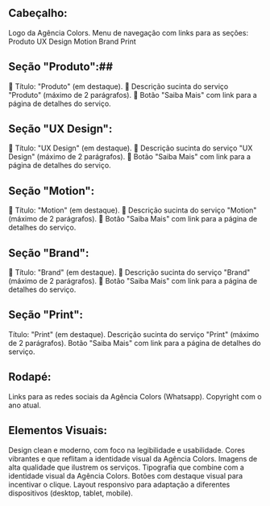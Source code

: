 ## Cabeçalho:
Logo da Agência Colors.
Menu de navegação com links para as seções:
Produto 
UX Design
Motion
Brand
Print

## Seção "Produto":##

 Título: "Produto" (em destaque).
 Descrição sucinta do serviço "Produto" (máximo de 2 parágrafos).
 Botão "Saiba Mais" com link para a página de detalhes do serviço.

## Seção "UX Design":
 Título: "UX Design" (em destaque).
 Descrição sucinta do serviço "UX Design" (máximo de 2 parágrafos).
 Botão "Saiba Mais" com link para a página de detalhes do serviço.

## Seção "Motion":
 Título: "Motion" (em destaque).
 Descrição sucinta do serviço "Motion" (máximo de 2 parágrafos).
 Botão "Saiba Mais" com link para a página de detalhes do serviço.

## Seção "Brand":
 Título: "Brand" (em destaque).
 Descrição sucinta do serviço "Brand" (máximo de 2 parágrafos).
 Botão "Saiba Mais" com link para a página de detalhes do serviço.


## Seção "Print":
Título: "Print" (em destaque).
Descrição sucinta do serviço "Print" (máximo de 2 parágrafos).
Botão "Saiba Mais" com link para a página de detalhes do serviço.

## Rodapé:
Links para as redes sociais da Agência Colors (Whatsapp).
Copyright com o ano atual.

## Elementos Visuais:
Design clean e moderno, com foco na legibilidade e usabilidade.
Cores vibrantes e que reflitam a identidade visual da Agência Colors.
Imagens de alta qualidade que ilustrem os serviços.
Tipografia que combine com a identidade visual da Agência Colors.
Botões com destaque visual para incentivar o clique.
Layout responsivo para adaptação a diferentes dispositivos (desktop, tablet, mobile).